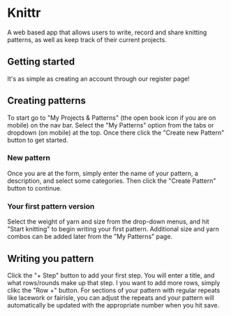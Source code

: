 # Knittr

A web based app that allows users to write, record and share knitting patterns, as well as keep track of their current projects.

## Getting started
It's as simple as creating an account through our register page!

## Creating patterns
To start go to "My Projects & Patterns" (the open book icon if you are on mobile) on the nav bar. Select the "My Patterns" option from the tabs or dropdown (on mobile) at the top. Once there click the "Create new Pattern" button to get started.

### New pattern
Once you are at the form, simply enter the name of your pattern, a description, and select some categories. Then click the "Create Pattern" button to continue.

### Your first pattern version
Select the weight of yarn and size from the drop-down menus, and hit "Start knitting" to begin writing your first pattern. Additional size and yarn combos can be added later from the "My Patterns" page.

## Writing you pattern
Click the "+ Step" button to add your first step. You will enter a title, and what rows/rounds make up that step. I you want to add more rows, simply clikc the "Row +" button. For sections of your pattern with regular repeats like lacework or fairisle, you can adjust the repeats and your pattern will automatically be updated with the appropriate number when you hit save.
